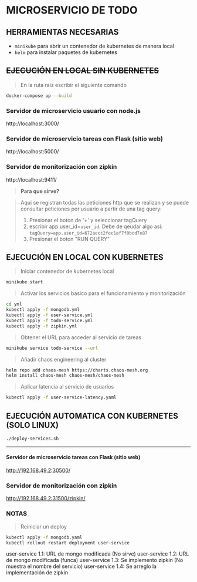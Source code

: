 # MICROSERVICIO DE TODO
## HERRAMIENTAS NECESARIAS
- `minikube` para abrir un contenedor de kubernetes de manera local
- `helm` para instalar paquetes de kubernetes

## ~~EJECUCIÓN EN LOCAL SIN KUBERNETES~~
>En la ruta raiz escribir el siguiente comando
```BASH
docker-compose up --build
```

### Servidor de microservicio usuario con node.js
http://localhost:3000/

### Servidor de microservicio tareas con Flask (sitio web)
http://localhost:5000/

### Servidor de monitorización con zipkin
http://localhost:9411/

>**Para que sirve?**

> Aqui se registran todas las peticiones http que se realizan y se puede consultar peticiones por usuario a partir de una tag query:
> 1. Presionar el boton de '+' y seleccionar tagQuery
> 2. escribir app.user_id=`user_id`. Debe de qeudar algo    así: `tagQuery=app.user_id=672aecc2fec1af7f0bcd7e87`
> 3. Presionar el boton "RUN QUERY"

## EJECUCIÓN EN LOCAL CON KUBERNETES
> Iniciar contenedor de kubernetes local
```BASH
minikube start
```

>Activar los servicios basico para el funcionamiento y monitorización
```BASH
cd yml
kubectl apply -f mongodb.yml
kubectl apply -f user-service.yml
kubectl apply -f todo-service.yml
kubectl apply -f zipkin.yml
```

> Obtener el URL para acceder al servicio de tareas
```BASH
minikube service todo-service --url
```

> Añadir chaos engineering al cluster
```BASH
helm repo add chaos-mesh https://charts.chaos-mesh.org
helm install chaos-mesh chaos-mesh/chaos-mesh
```

> Aplicar latencia al servicio de usuarios
```BASH
kubectl apply -f user-service-latency.yaml
```

## EJECUCIÓN AUTOMATICA CON KUBERNETES (SOLO LINUX)
```BASH
./deploy-services.sh
```
---
#### Servidor de microservicio tareas con Flask (sitio web)
http://192.168.49.2:30500/

### Servidor de monitorización con zipkin
http://192.168.49.2:31500/zipkin/


### NOTAS
>Reiniciar un deploy
```BASH
kubectl apply -f mongodb.yaml
kubectl rollout restart deployment user-service
```

user-service 1.1: URL de mongo modificada (No sirve)
user-service 1.2: URL de mongo modificada (funca)
user-service 1.3: Se implemento zipkin (No muestra el nombre del servicio)
user-service 1.4: Se arreglo la implementación de zipkin
